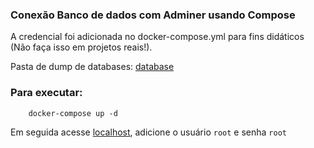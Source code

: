 ### Conexão Banco de dados com Adminer usando Compose

A credencial foi adicionada no docker-compose.yml para fins didáticos (Não faça isso em projetos reais!).

Pasta de dump de databases: [database](./database/)

### Para executar:

```docker
    docker-compose up -d
```

Em seguida acesse [localhost](http://localhost:8080/),
adicione o usuário `root` e senha `root`
